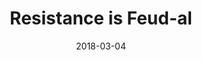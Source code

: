 ---
title: "Resistance is Feud-al"
speaker: "Barry Gin"
date: "2018-03-04"
sermonUrl: "//35.190.93.184/sermons/20180304_sunday_barry_gin_resistance_is_feud-al.mp3"
---